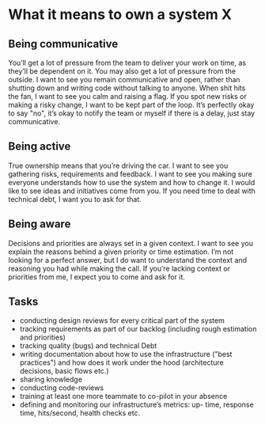 What it means to own a system X
===============================

Being communicative
-------------------

You’ll get a lot of pressure from the team to deliver your work on time, as they’ll be dependent on it. You may also get a lot of pressure from the outside. I want to see you remain communicative and open, rather than shutting down and writing code without talking to anyone.
When shit hits the fan, I want to see you calm and raising a flag. If you spot new risks or making a risky change, I want to be kept part of the loop. It’s perfectly okay to say "no", it’s okay to notify the team or myself if there is a delay, just stay communicative.

Being active
------------
True ownership means that you’re driving the car. I want to see you gathering risks, requirements and feedback. I want to see you making sure everyone understands how to use the system and how to change it. I would like to see ideas and initiatives come from you. If you need time to deal with technical debt, I want you to ask for that.

Being aware
-----------

Decisions and priorities are always set in a given context. I want to see you explain the reasons behind a given priority or time estimation. I’m not looking for a perfect answer, but I do want to understand the context and reasoning you had while making the call. If you’re lacking context or priorities from me, I expect you to come and ask for it.

Tasks
-----
- conducting design reviews for every critical part of the system
- tracking requirements as part of our backlog (including rough estimation and priorities)
- tracking quality (bugs) and technical Debt
- writing documentation about how to use the infrastructure ("best practices") and how does it work under the hood (architecture decisions, basic flows etc.)
- sharing knowledge
- conducting code-reviews
- training at least one more teammate to co-pilot in your absence
- defining and monitoring our infrastructure’s metrics: up- time, response time, hits/second, health checks etc.
